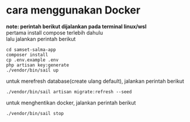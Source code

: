 # cara menggunakan Docker
**note: perintah berikut dijalankan pada terminal linux/wsl**\
pertama install compose terlebih dahulu\
lalu jalankan perintah berikut
```
cd samset-salma-app
composer install
cp .env.example .env
php artisan key:generate
./vendor/bin/sail up
```
untuk merefresh database(create ulang default), jalankan perintah berikut
```
./vendor/bin/sail artisan migrate:refresh --seed
```
untuk menghentikan docker, jalankan perintah berikut
```
./vendor/bin/sail stop
```
